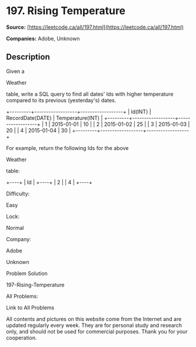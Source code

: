 # 197. Rising Temperature

**Source:** [https://leetcode.ca/all/197.html](https://leetcode.ca/all/197.html)

**Companies:** Adobe, Unknown

## Description

Given a

Weather

table, write a SQL query to find all dates' Ids with higher
        temperature compared to its previous (yesterday's) dates.

+---------+------------------+------------------+
| Id(INT) | RecordDate(DATE) | Temperature(INT) |
+---------+------------------+------------------+
|       1 |       2015-01-01 |               10 |
|       2 |       2015-01-02 |               25 |
|       3 |       2015-01-03 |               20 |
|       4 |       2015-01-04 |               30 |
+---------+------------------+------------------+

For example, return the following Ids for the above

Weather

table:

+----+
| Id |
+----+
|  2 |
|  4 |
+----+

Difficulty:

Easy

Lock:

Normal

Company:

Adobe

Unknown

Problem Solution

197-Rising-Temperature

All Problems:

Link to All Problems

All contents and pictures on this website come from the Internet and are updated regularly every week. They are for personal study and research only, and should not be used for commercial purposes. Thank you for your cooperation.

